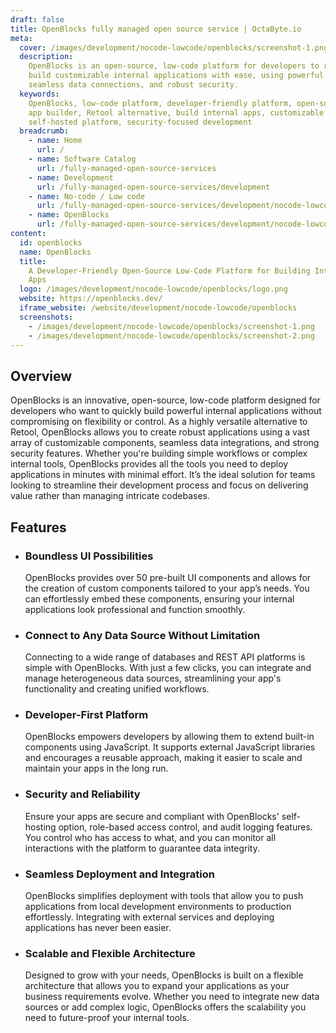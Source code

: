 ```yaml
---
draft: false
title: OpenBlocks fully managed open source service | OctaByte.io
meta:
  cover: /images/development/nocode-lowcode/openblocks/screenshot-1.png
  description:
    OpenBlocks is an open-source, low-code platform for developers to rapidly
    build customizable internal applications with ease, using powerful UI components,
    seamless data connections, and robust security.
  keywords:
    OpenBlocks, low-code platform, developer-friendly platform, open-source
    app builder, Retool alternative, build internal apps, customizable UI, data integrations,
    self-hosted platform, security-focused development
  breadcrumb:
    - name: Home
      url: /
    - name: Software Catalog
      url: /fully-managed-open-source-services
    - name: Development
      url: /fully-managed-open-source-services/development
    - name: No-code / Low code
      url: /fully-managed-open-source-services/development/nocode-lowcode
    - name: OpenBlocks
      url: /fully-managed-open-source-services/development/nocode-lowcode/openblocks
content:
  id: openblocks
  name: OpenBlocks
  title:
    A Developer-Friendly Open-Source Low-Code Platform for Building Internal
    Apps
  logo: /images/development/nocode-lowcode/openblocks/logo.png
  website: https://openblocks.dev/
  iframe_website: /website/development/nocode-lowcode/openblocks
  screenshots:
    - /images/development/nocode-lowcode/openblocks/screenshot-1.png
    - /images/development/nocode-lowcode/openblocks/screenshot-2.png
---
```


## Overview

OpenBlocks is an innovative, open-source, low-code platform designed for developers who want to quickly build powerful internal applications without compromising on flexibility or control. As a highly versatile alternative to Retool, OpenBlocks allows you to create robust applications using a vast array of customizable components, seamless data integrations, and strong security features. Whether you're building simple workflows or complex internal tools, OpenBlocks provides all the tools you need to deploy applications in minutes with minimal effort. It’s the ideal solution for teams looking to streamline their development process and focus on delivering value rather than managing intricate codebases.

## Features

- ### Boundless UI Possibilities

  OpenBlocks provides over 50 pre-built UI components and allows for the creation of custom components tailored to your app’s needs. You can effortlessly embed these components, ensuring your internal applications look professional and function smoothly.

- ### Connect to Any Data Source Without Limitation

  Connecting to a wide range of databases and REST API platforms is simple with OpenBlocks. With just a few clicks, you can integrate and manage heterogeneous data sources, streamlining your app's functionality and creating unified workflows.

- ### Developer-First Platform

  OpenBlocks empowers developers by allowing them to extend built-in components using JavaScript. It supports external JavaScript libraries and encourages a reusable approach, making it easier to scale and maintain your apps in the long run.

- ### Security and Reliability

  Ensure your apps are secure and compliant with OpenBlocks' self-hosting option, role-based access control, and audit logging features. You control who has access to what, and you can monitor all interactions with the platform to guarantee data integrity.

- ### Seamless Deployment and Integration

  OpenBlocks simplifies deployment with tools that allow you to push applications from local development environments to production effortlessly. Integrating with external services and deploying applications has never been easier.

- ### Scalable and Flexible Architecture

  Designed to grow with your needs, OpenBlocks is built on a flexible architecture that allows you to expand your applications as your business requirements evolve. Whether you need to integrate new data sources or add complex logic, OpenBlocks offers the scalability you need to future-proof your internal tools.
